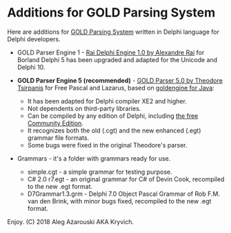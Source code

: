 # Additions for GOLD Parsing System
Here are additions for [GOLD Parsing System](http://www.goldparser.org) written in Delphi language for Delphi developers.

* GOLD Parser Engine 1 - [Rai Delphi Engine 1.0 by Alexandre Rai](http://www.goldparser.org/engine/1/delphi/index.htm) for Borland Delphi 5 has been upgraded and adapted for the Unicode and Delphi 10.

* **GOLD Parser Engine 5 (recommended)** - [GOLD Parser 5.0 by Theodore Tsirpanis](https://gitlab.com/teo-tsirpanis/gold-parser-lazarus) for Free Pascal and Lazarus, based on [goldengine for Java](https://github.com/ridencww/goldengine):
  * It has been adapted for Delphi compiler XE2 and higher.
  * Not dependents on third-party libraries.
  * Can be compiled by any edition of Delphi, including [the free Community Edition](https://www.embarcadero.com/products/delphi/starter).
  * It recognizes both the old (.cgt) and the new enhanced (.egt) grammar file formats.
  * Some bugs were fixed in the original Theodore's parser.

* Grammars - it's a folder with grammars ready for use.
  * simple.cgt - a simple grammar for testing purpose.
  * C# 2.0 r7.egt - an original grammar for C# of Devin Cook, recompiled to the new .egt format.
  * D7Grammar1.3.grm - Delphi 7.0 Object Pascal Grammar of Rob F.M. van den Brink, with minor bugs fixed, recompiled to the new .egt format.

Enjoy.
(C) 2018 Aleg Ażarouski AKA Kryvich.
